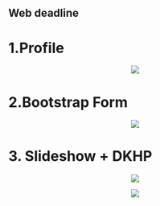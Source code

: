 ## Web deadline
<p align="center">


# 1.Profile
<p align="center">
<p align="center"><img src="https://drive.google.com/file/d/1Jc2nHDy7hRsRhGc_yvgBxJK4Fdszcq0N/view?usp=sharing"></p>
<p align="center">
  
# 2.Bootstrap Form 
<p align="center">
  <p align="center"><img src="https://drive.google.com/file/d/113kgtgpy5aLij8sD5YkTzSjNJKJMbSGI/view?usp=sharing"></p>
<p align="center">
  
# 3. Slideshow + DKHP 
<p align="center">
  <p align="center"><img src="https://drive.google.com/file/d/1rYFyMzDgkTZMO0M94NTlKj2MDDi31bhv/view?usp=sharing"></p>
  <p align="center"><img src="https://drive.google.com/file/d/148_ctNR5K0O9vivjGDoqwA7KZ3EPxi11/view?usp=sharing"></p>
<p align="center">



